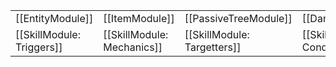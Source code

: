 | | | | | |
|-|-|-|-|-|
| [[EntityModule]] | [[ItemModule]] | [[PassiveTreeModule]] | [[DamageModule]] | [[OffhandModule]] |
| [[SkillModule: Triggers]] | [[SkillModule: Mechanics]] | [[SkillModule: Targetters]] | [[SkillModule: Conditions]]|